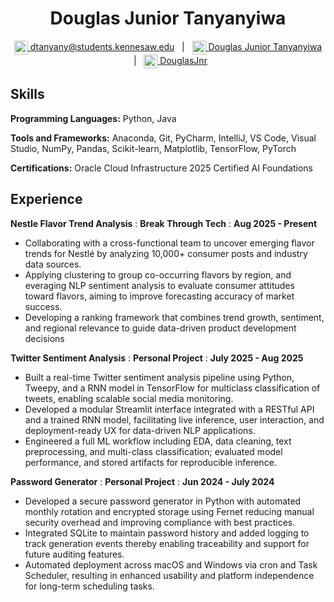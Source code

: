 <div align="center">
  <h1>Douglas Junior Tanyanyiwa</h1>
  
  <a href="mailto:dtanyany@students.kennesaw.edu">
    <img alt="Email" width="22" src="https://cdn.jsdelivr.net/npm/simple-icons@v3/icons/microsoftoutlook.svg" style="vertical-align: middle;" />
  </a>
  <a href="mailto:dtanyany@students.kennesaw.edu">dtanyany@students.kennesaw.edu</a>
  &nbsp;&nbsp;|&nbsp;&nbsp;
  <a href="https://www.linkedin.com/in/douglas-junior-tanyanyiwa">
    <img alt="LinkedIn" width="22" src="https://cdn.jsdelivr.net/npm/simple-icons@v3/icons/linkedin.svg" style="vertical-align: middle;" />
  </a>
  <a href="https://www.linkedin.com/in/douglas-junior-tanyanyiwa">Douglas Junior Tanyanyiwa</a>
  &nbsp;&nbsp;|&nbsp;&nbsp;
  <a href="https://www.github.com/douglasjnr">
    <img alt="GitHub" width="22" src="https://cdn.jsdelivr.net/npm/simple-icons@v3/icons/github.svg" style="vertical-align: middle;" />
  </a>
  <a href="https://www.github.com/douglasjnr">DouglasJnr</a>
</div>

## Skills

**Programming Languages:** <span class="iconify" data-icon="vscode-icons:file-type-python"></span> Python,<span class="iconify" data-icon="logos:java" data-inline="false"></span> Java

**Tools and Frameworks:** Anaconda, Git, PyCharm, IntelliJ, VS Code, Visual Studio, NumPy, Pandas, Scikit-learn, Matplotlib, TensorFlow, PyTorch

**Certifications:** Oracle Cloud Infrastructure 2025 Certified AI Foundations

## Experience

**Nestle Flavor Trend Analysis**
  : **Break Through Tech**
  : **Aug 2025 - Present**

- Collaborating with a cross-functional team to uncover emerging flavor trends for Nestlé by analyzing 10,000+ consumer posts
and industry data sources.
- Applying clustering to group co-occurring flavors by region, and everaging NLP sentiment analysis to evaluate consumer
attitudes toward flavors, aiming to improve forecasting accuracy of market success.
- Developing a ranking framework that combines trend growth, sentiment, and regional relevance to guide data-driven product
development decisions


**Twitter Sentiment Analysis**
  : **Personal Project**
  : **July 2025 - Aug 2025**

- Built a real-time Twitter sentiment analysis pipeline using Python, Tweepy, and a RNN model in TensorFlow for multiclass
classification of tweets, enabling scalable social media monitoring.
- Developed a modular Streamlit interface integrated with a RESTful API and a trained RNN model, facilitating live inference, user
interaction, and deployment-ready UX for data-driven NLP applications.
- Engineered a full ML workflow including EDA, data cleaning, text preprocessing, and multi-class
classification; evaluated model performance, and stored artifacts for reproducible inference.


**Password Generator**
  : **Personal Project**
  : **Jun 2024 - July 2024**

- Developed a secure password generator in Python with automated monthly rotation and encrypted storage using Fernet reducing
manual security overhead and improving compliance with best practices.
- Integrated SQLite to maintain password history and added logging to track generation events thereby enabling traceability and
support for future auditing features.
- Automated deployment across macOS and Windows via cron and Task Scheduler, resulting in enhanced usability and platform
independence for long-term scheduling tasks.


[email]: mailto:junior.dougyt@gmail.com
[linkedin]: https://www.linkedin.com/in/douglas-junior-tanyanyiwa
[github]: https://www.github.com/douglasjnr
